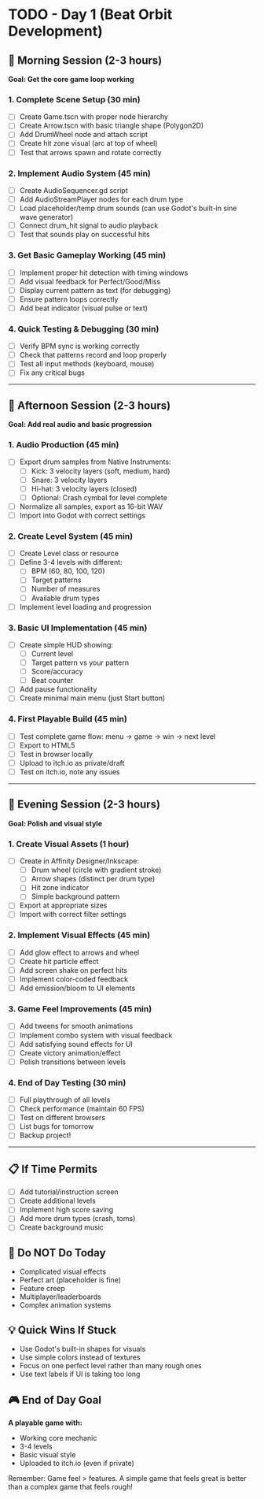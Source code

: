 # TODO - Day 1 (Beat Orbit Development)

## 🎯 Morning Session (2-3 hours)
**Goal: Get the core game loop working**

### 1. Complete Scene Setup (30 min)
- [ ] Create Game.tscn with proper node hierarchy
- [ ] Create Arrow.tscn with basic triangle shape (Polygon2D)
- [ ] Add DrumWheel node and attach script
- [ ] Create hit zone visual (arc at top of wheel)
- [ ] Test that arrows spawn and rotate correctly

### 2. Implement Audio System (45 min)
- [ ] Create AudioSequencer.gd script
- [ ] Add AudioStreamPlayer nodes for each drum type
- [ ] Load placeholder/temp drum sounds (can use Godot's built-in sine wave generator)
- [ ] Connect drum_hit signal to audio playback
- [ ] Test that sounds play on successful hits

### 3. Get Basic Gameplay Working (45 min)
- [ ] Implement proper hit detection with timing windows
- [ ] Add visual feedback for Perfect/Good/Miss
- [ ] Display current pattern as text (for debugging)
- [ ] Ensure pattern loops correctly
- [ ] Add beat indicator (visual pulse or text)

### 4. Quick Testing & Debugging (30 min)
- [ ] Verify BPM sync is working correctly
- [ ] Check that patterns record and loop properly
- [ ] Test all input methods (keyboard, mouse)
- [ ] Fix any critical bugs

---

## 🎵 Afternoon Session (2-3 hours)
**Goal: Add real audio and basic progression**

### 1. Audio Production (45 min)
- [ ] Export drum samples from Native Instruments:
  - [ ] Kick: 3 velocity layers (soft, medium, hard)
  - [ ] Snare: 3 velocity layers
  - [ ] Hi-hat: 3 velocity layers (closed)
  - [ ] Optional: Crash cymbal for level complete
- [ ] Normalize all samples, export as 16-bit WAV
- [ ] Import into Godot with correct settings

### 2. Create Level System (45 min)
- [ ] Create Level class or resource
- [ ] Define 3-4 levels with different:
  - [ ] BPM (60, 80, 100, 120)
  - [ ] Target patterns
  - [ ] Number of measures
  - [ ] Available drum types
- [ ] Implement level loading and progression

### 3. Basic UI Implementation (45 min)
- [ ] Create simple HUD showing:
  - [ ] Current level
  - [ ] Target pattern vs your pattern
  - [ ] Score/accuracy
  - [ ] Beat counter
- [ ] Add pause functionality
- [ ] Create minimal main menu (just Start button)

### 4. First Playable Build (45 min)
- [ ] Test complete game flow: menu → game → win → next level
- [ ] Export to HTML5
- [ ] Test in browser locally
- [ ] Upload to itch.io as private/draft
- [ ] Test on itch.io, note any issues

---

## 🌆 Evening Session (2-3 hours) 
**Goal: Polish and visual style**

### 1. Create Visual Assets (1 hour)
- [ ] Create in Affinity Designer/Inkscape:
  - [ ] Drum wheel (circle with gradient stroke)
  - [ ] Arrow shapes (distinct per drum type)
  - [ ] Hit zone indicator
  - [ ] Simple background pattern
- [ ] Export at appropriate sizes
- [ ] Import with correct filter settings

### 2. Implement Visual Effects (45 min)
- [ ] Add glow effect to arrows and wheel
- [ ] Create hit particle effect
- [ ] Add screen shake on perfect hits
- [ ] Implement color-coded feedback
- [ ] Add emission/bloom to UI elements

### 3. Game Feel Improvements (45 min)
- [ ] Add tweens for smooth animations
- [ ] Implement combo system with visual feedback
- [ ] Add satisfying sound effects for UI
- [ ] Create victory animation/effect
- [ ] Polish transitions between levels

### 4. End of Day Testing (30 min)
- [ ] Full playthrough of all levels
- [ ] Check performance (maintain 60 FPS)
- [ ] Test on different browsers
- [ ] List bugs for tomorrow
- [ ] Backup project!

---

## 📋 If Time Permits
- [ ] Add tutorial/instruction screen
- [ ] Create additional levels
- [ ] Implement high score saving
- [ ] Add more drum types (crash, toms)
- [ ] Create background music

## 🚫 Do NOT Do Today
- Complicated visual effects
- Perfect art (placeholder is fine)
- Feature creep
- Multiplayer/leaderboards
- Complex animation systems

## 💡 Quick Wins If Stuck
- Use Godot's built-in shapes for visuals
- Use simple colors instead of textures
- Focus on one perfect level rather than many rough ones
- Use text labels if UI is taking too long

## 🎮 End of Day Goal
**A playable game with:**
- Working core mechanic
- 3-4 levels
- Basic visual style
- Uploaded to itch.io (even if private)

Remember: Game feel > features. A simple game that feels great is better than a complex game that feels rough!
